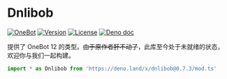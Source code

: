 # Dnlibob

[![OneBot](https://img.shields.io/badge/OneBot-12-black)](https://12.onebot.dev/)
[![Version](https://img.shields.io/github/v/tag/botuniverse/dnlibob.svg)](https://github.com/botuniverse/dnlibob/releases)
[![License](https://img.shields.io/github/license/botuniverse/dnlibob)](https://github.com/botuniverse/dnlibob/blob/main/LICENSE)
[![Deno doc](https://doc.deno.land/badge.svg)](https://doc.deno.land/https://deno.land/x/dnlibob/mod.ts)

提供了 OneBot 12 的类型。~~由于原作者肝不动了~~，此库至今处于未就绪的状态，欢迎你与我们一起构建。

```ts
import * as Dnlibob from 'https://deno.land/x/dnlibob@0.7.3/mod.ts'
```